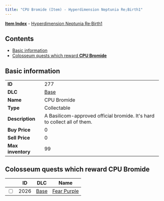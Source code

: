 ```yaml
---
title: "CPU Bromide (Item) - Hyperdimension Neptunia Re;Birth1"
---
```


[**Item Index**](/neptunia/rb1/item/index.html) - [Hyperdimension Neptunia Re;Birth1](/neptunia/rb1)

## Contents

- [Basic information](#basic-information)
- [Colosseum quests which reward **CPU Bromide**](#colosseum-quests-which-reward-cpu-bromide)

## Basic information

|   |   |
| -- | -- |
| **ID** | 277 |
| **DLC** | [Base](/neptunia/rb1/dlc/1-base.html) |
| **Name** | CPU Bromide |
| **Type** | Collectable |
| **Description** | A Basilicom-approved official bromide. It's hard to collect all of them. |
| **Buy Price** | 0 |
| **Sell Price** | 0 |
| **Max inventory** | 99 |

## Colosseum quests which reward **CPU Bromide**

|    | ID | DLC | Name |
| -- | -- | --- | ---- |
| <input type="checkbox" id="rb1-colosseum-1-2026" class="trackbox" /> | 2026 | [Base](/neptunia/rb1/dlc/1-base.html) | [Fear Purple](/neptunia/rb1/colosseum/1-2026-fear-purple.html) |